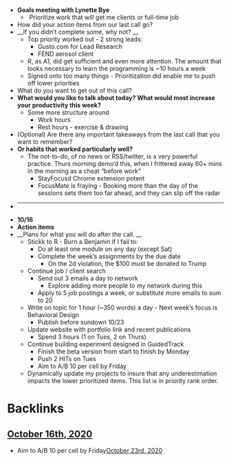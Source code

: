 - **Goals meeting with Lynette Bye**
    -  Prioritize work that will get me clients or full-time job
- How did your action items from our last call go?
- __If you didn’t complete some, why not? __
    - Top priority worked out - 2 strong leads:
        - Gusto.com for Lead Research
        - FEND aerosol client
    - R, as A1, did get sufficient and even more attention. The amount that looks necessary to learn the programming is ~10 hours a week
    - Signed onto too many things - Prioritization did enable me to push off lower priorities
- What do you want to get out of this call?
- __What would you like to talk about today? What would most increase your productivity this week?__
    - Some more structure around
        - Work hours
        - Rest hours - exercise & drawing
- (Optional) Are there any important takeaways from the last call that you want to remember?
- __Or habits that worked particularly well?__
    - The not-to-do, of no news or RSS/twitter, is a very powerful practice. Thurs morning demo’d this, when I frittered away 60+ mins in the morning as a cheat “before work”
        - StayFocusd Chrome extension potent
        - FocusMate is fraying - Booking more than the day of the sessions sets them too far ahead, and they can slip off the radar
- ____________________________________________________________________________
- **10/16**
- **Action items**
- __Plans for what you will do after the call. __
    - Stickk to R - Burn a Benjamin if I fail to:
        - Do at least one module on any day (except Sat)
        - Complete the week’s assignments by the due date
            - On the 2d violation, the $100 must be donated to Trump
    - Continue job / client search
        - Send out 3 emails a day to network
            - Explore adding more people to my network during this
        - Apply to 5 job postings a week, or substitute more emails to sum to 20
    - Write on topic for 1 hour (~350 words) a day - Next week’s focus is Behavioral Design
        - Publish before sundown 10/23
    - Update website with portfolio link and recent publications
        - Spend 3 hours (1 on Tues, 2 on Thurs)
    - Continue building experiment designed in GuidedTrack
        - Finish the beta version from start to finish by Monday
        - Push 2 HITs on Tues
        - Aim to A/B 10 per cell by Friday
    - Dynamically update my projects to insure that any underestimation impacts the lower prioritized items. This list is in priority rank order.

# Backlinks
## [October 16th, 2020](<October 16th, 2020.md>)
- Aim to A/B 10 per cell by Friday[October 23rd, 2020](<October 23rd, 2020.md>)

